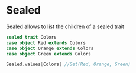 # Sealed

Sealed allows to list the children of a sealed trait

```scala
sealed trait Colors
case object Red extends Colors
case object Orange extends Colors
case object Green extends Colors

Sealed.values[Colors] //Set(Red, Orange, Green)
```
